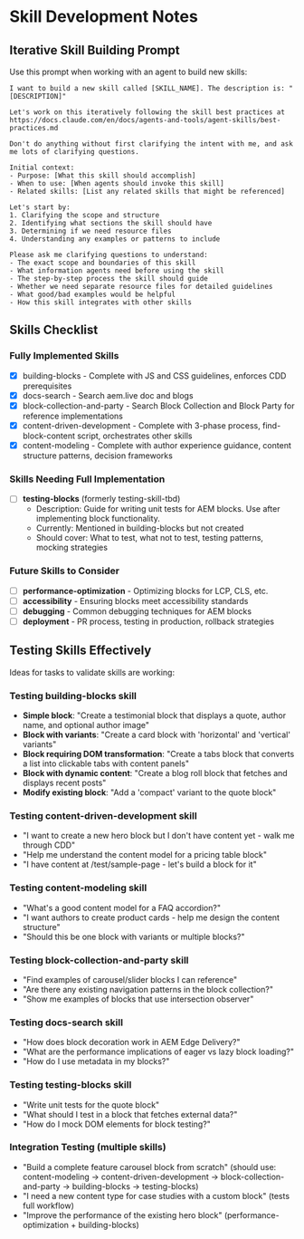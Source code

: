 # Skill Development Notes

## Iterative Skill Building Prompt

Use this prompt when working with an agent to build new skills:

```
I want to build a new skill called [SKILL_NAME]. The description is: "[DESCRIPTION]"

Let's work on this iteratively following the skill best practices at https://docs.claude.com/en/docs/agents-and-tools/agent-skills/best-practices.md

Don't do anything without first clarifying the intent with me, and ask me lots of clarifying questions.

Initial context:
- Purpose: [What this skill should accomplish]
- When to use: [When agents should invoke this skill]
- Related skills: [List any related skills that might be referenced]

Let's start by:
1. Clarifying the scope and structure
2. Identifying what sections the skill should have
3. Determining if we need resource files
4. Understanding any examples or patterns to include

Please ask me clarifying questions to understand:
- The exact scope and boundaries of this skill
- What information agents need before using the skill
- The step-by-step process the skill should guide
- Whether we need separate resource files for detailed guidelines
- What good/bad examples would be helpful
- How this skill integrates with other skills
```

## Skills Checklist

### Fully Implemented Skills

- [x] building-blocks - Complete with JS and CSS guidelines, enforces CDD prerequisites
- [x] docs-search - Search aem.live doc and blogs
- [x] block-collection-and-party - Search Block Collection and Block Party for reference implementations
- [x] content-driven-development - Complete with 3-phase process, find-block-content script, orchestrates other skills
- [x] content-modeling - Complete with author experience guidance, content structure patterns, decision frameworks

### Skills Needing Full Implementation

- [ ] **testing-blocks** (formerly testing-skill-tbd)
  - Description: Guide for writing unit tests for AEM blocks. Use after implementing block functionality.
  - Currently: Mentioned in building-blocks but not created
  - Should cover: What to test, what not to test, testing patterns, mocking strategies

### Future Skills to Consider

- [ ] **performance-optimization** - Optimizing blocks for LCP, CLS, etc.
- [ ] **accessibility** - Ensuring blocks meet accessibility standards
- [ ] **debugging** - Common debugging techniques for AEM blocks
- [ ] **deployment** - PR process, testing in production, rollback strategies

## Testing Skills Effectively

Ideas for tasks to validate skills are working:

### Testing building-blocks skill
- **Simple block**: "Create a testimonial block that displays a quote, author name, and optional author image"
- **Block with variants**: "Create a card block with 'horizontal' and 'vertical' variants"
- **Block requiring DOM transformation**: "Create a tabs block that converts a list into clickable tabs with content panels"
- **Block with dynamic content**: "Create a blog roll block that fetches and displays recent posts"
- **Modify existing block**: "Add a 'compact' variant to the quote block"

### Testing content-driven-development skill
- "I want to create a new hero block but I don't have content yet - walk me through CDD"
- "Help me understand the content model for a pricing table block"
- "I have content at /test/sample-page - let's build a block for it"

### Testing content-modeling skill
- "What's a good content model for a FAQ accordion?"
- "I want authors to create product cards - help me design the content structure"
- "Should this be one block with variants or multiple blocks?"

### Testing block-collection-and-party skill
- "Find examples of carousel/slider blocks I can reference"
- "Are there any existing navigation patterns in the block collection?"
- "Show me examples of blocks that use intersection observer"

### Testing docs-search skill
- "How does block decoration work in AEM Edge Delivery?"
- "What are the performance implications of eager vs lazy block loading?"
- "How do I use metadata in my blocks?"

### Testing testing-blocks skill
- "Write unit tests for the quote block"
- "What should I test in a block that fetches external data?"
- "How do I mock DOM elements for block testing?"

### Integration Testing (multiple skills)
- "Build a complete feature carousel block from scratch" (should use: content-modeling → content-driven-development → block-collection-and-party → building-blocks → testing-blocks)
- "I need a new content type for case studies with a custom block" (tests full workflow)
- "Improve the performance of the existing hero block" (performance-optimization + building-blocks)
